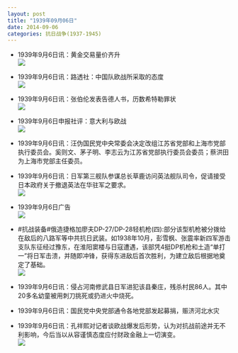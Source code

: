 ```yaml
---
layout: post
title: "1939年09月06日"
date: 2014-09-06
categories: 抗日战争(1937-1945)
---
```


<meta name="referrer" content="no-referrer" />

- 1939年9月6日讯：黄金交易量价齐升 <br/><img src="https://ww3.sinaimg.cn/large/aca367d8jw1ek35qq52emj20ay0dp0vu.jpg" />

- 1939年9月6日讯：路透社：中国队欧战所采取的态度 <br/><img src="https://ww3.sinaimg.cn/large/aca367d8jw1ek3403w2icj20cn06u40a.jpg" />

- 1939年9月6日讯：张伯伦发表告德人书，历数希特勒罪状 <br/><img src="https://ww1.sinaimg.cn/large/aca367d8jw1ek329j8ms0j20fg0dztdl.jpg" />

- 1939年9月6日申报社评：意大利与欧战 <br/><img src="https://ww3.sinaimg.cn/large/aca367d8jw1ek30joe7msj20po0yinjs.jpg" />

- 1939年9月6日讯：汪伪国民党中央常委会决定改组江苏省党部和上海市党部执行委员会。奚则文、茅子明、李志云为江苏省党部执行委员会委员；蔡洪田为上海市党部主任委员。 

- 1939年9月6日讯：日军第三舰队参谋总长草鹿访问英法舰队司令，促请接受日本政府关于撤退英法在华驻军之要求。 <br/><img src="https://ww4.sinaimg.cn/large/aca367d8jw1ek2mo91o1dj204005k0sl.jpg" />

- 1939年9月6日广告 <br/><img src="https://ww4.sinaimg.cn/large/aca367d8jw1ek2kxxiyf7j20kt0grgrn.jpg" />

- #抗战装备#俄造捷格加廖夫DP-27/DP-28轻机枪(四):部分该型机枪被分拨给在敌后的八路军等中共抗日武装。如1938年10月，彭雪枫、张震率新四军游击支队东征经过豫东，在淮阳窦楼与日寇遭遇，该部凭4挺DP机枪和土造“单打一”将日军击溃，并随即冲锋，获得东进敌后首次胜利，为建立敌后根据地奠定了基础。 <br/><img src="https://ww2.sinaimg.cn/large/aca367d8jw1ek2iwnr2ldj20i20xhn61.jpg" />

- 1939年9月6日讯：侵占河南修武县日军进犯该县秦庄，残杀村民86人。其中20多名幼童被用刺刀挑死或扔进火中烧死。 

- 1939年9月6日讯：国民党中央党部通令各地党部发起募捐，赈济河北水灾 

- 1939年9月6日讯：孔祥熙对记者谈欧战爆发后形势，认为对抗战前途并无不利影响，今后当以从容谨慎态度应付财政金融上一切演变。 <br/><img src="https://ww3.sinaimg.cn/large/aca367d8jw1ek2dzzm6qsj20d00goaan.jpg" />

